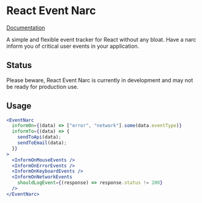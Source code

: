 # React Event Narc

[Documentation](https://tsdocs.dev/docs/react-event-narc)

A simple and flexible event tracker for React without any bloat. Have a narc inform you of critical user events in your application.

## Status

Please beware, React Event Narc is currently in development and may not be ready for production use.

## Usage

```jsx
<EventNarc
  informOn={(data) => ["error", "network"].some(data.eventType)}
  informTo={(data) => {
    sendToApi(data);
    sendToEmail(data);
  }}
>
  <InformOnMouseEvents />
  <InformOnErrorEvents />
  <InformOnKeyboardEvents />
  <InformOnNetworkEvents
    shouldLogEvent={(response) => response.status != 200}
  />
</EventNarc>
```
